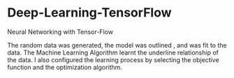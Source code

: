 # Deep-Learning-TensorFlow
Neural Networking with Tensor-Flow

The random data was generated, the model was outlined , and was fit to the data. 
The Machine Learning Algorithm learnt the underline relationship of the data. I also configured the learning process by selecting the objective function and the optimization algorithm.
